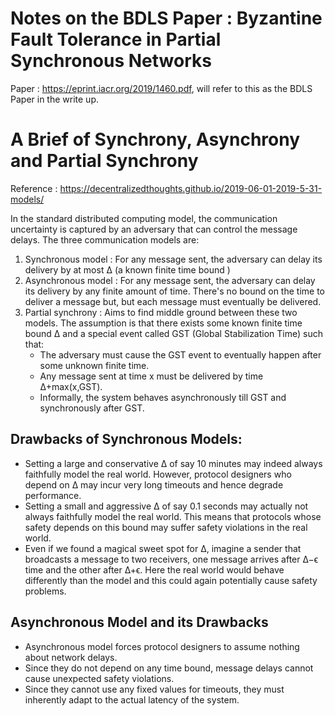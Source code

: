 # Notes on the BDLS Paper : Byzantine Fault Tolerance in Partial Synchronous Networks
Paper : https://eprint.iacr.org/2019/1460.pdf, will refer to this as the BDLS Paper in the write up.

# A Brief of Synchrony, Asynchrony and Partial Synchrony
Reference : https://decentralizedthoughts.github.io/2019-06-01-2019-5-31-models/  

In the standard distributed computing model, the communication uncertainty is captured by an adversary that can control the message delays. The three communication models are:
1. Synchronous model : For any message sent, the adversary can delay its delivery by at most Δ (a known finite time bound )
2. Asynchronous model : For any message sent, the adversary can delay its delivery by any finite amount of time. There's no bound on the time to deliver a message but, but each message must eventually be delivered.
3. Partial synchrony : Aims to find middle ground between these two models. The assumption is that there exists some known finite time bound Δ and a special event called GST (Global Stabilization Time) such that:
    * The adversary must cause the GST event to eventually happen after some unknown finite time.
    * Any message sent at time x must be delivered by time Δ+max(x,GST).
    * Informally, the system behaves asynchronously till GST and synchronously after GST.

## Drawbacks of Synchronous Models: 
* Setting a large and conservative Δ of say 10 minutes may indeed always faithfully model the real world. However, protocol designers who depend on Δ may incur very long timeouts and hence degrade performance.
* Setting a small and aggressive Δ of say 0.1 seconds may actually not always faithfully model the real world. This means that protocols whose safety depends on this bound may suffer safety violations in the real world.
* Even if we found a magical sweet spot for Δ, imagine a sender that broadcasts a message to two receivers, one message arrives after Δ−ϵ time and the other after Δ+ϵ. Here the real world would behave differently than the model and this could again potentially cause safety problems.

## Asynchronous Model and its Drawbacks
* Asynchronous model forces protocol designers to assume nothing about network delays.
* Since they do not depend on any time bound, message delays cannot cause unexpected safety violations.
* Since they cannot use any fixed values for timeouts, they must inherently adapt to the actual latency of the system.  
